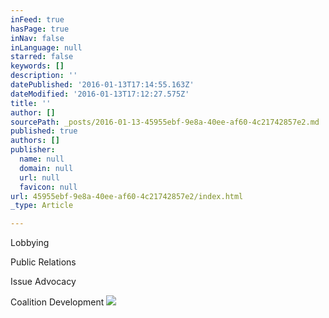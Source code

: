 ```yaml
---
inFeed: true
hasPage: true
inNav: false
inLanguage: null
starred: false
keywords: []
description: ''
datePublished: '2016-01-13T17:14:55.163Z'
dateModified: '2016-01-13T17:12:27.575Z'
title: ''
author: []
sourcePath: _posts/2016-01-13-45955ebf-9e8a-40ee-af60-4c21742857e2.md
published: true
authors: []
publisher:
  name: null
  domain: null
  url: null
  favicon: null
url: 45955ebf-9e8a-40ee-af60-4c21742857e2/index.html
_type: Article

---
```

Lobbying

Public Relations

Issue Advocacy

Coalition Development
![](https://the-grid-user-content.s3-us-west-2.amazonaws.com/cb3f6465-1821-4815-893c-fddcadcdc054.jpg)